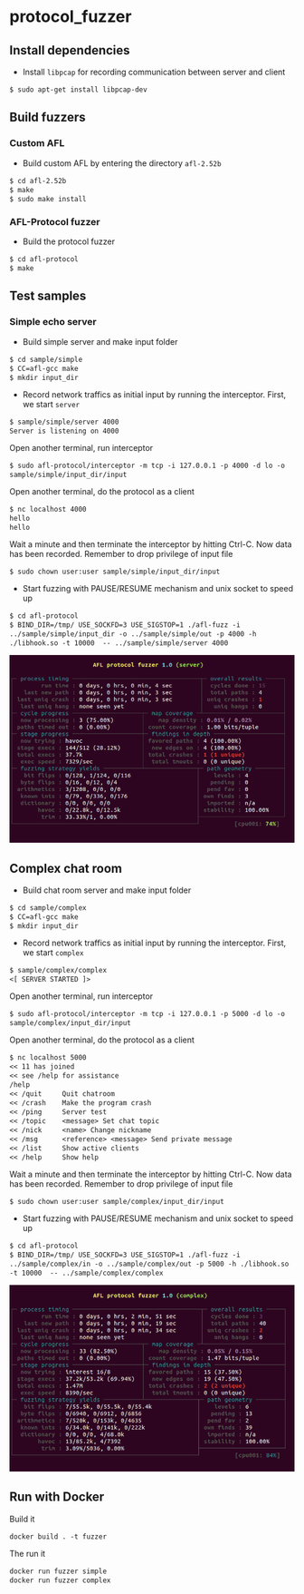 # protocol_fuzzer

## Install dependencies
- Install `libpcap` for recording communication between server and client

```
$ sudo apt-get install libpcap-dev
```

## Build fuzzers
### Custom AFL
- Build custom AFL by entering the directory `afl-2.52b`

```
$ cd afl-2.52b
$ make
$ sudo make install
```

### AFL-Protocol fuzzer
- Build the protocol fuzzer

```
$ cd afl-protocol
$ make
```

## Test samples
### Simple echo server
- Build simple server and make input folder

```
$ cd sample/simple
$ CC=afl-gcc make
$ mkdir input_dir
```

- Record network traffics as initial input by running the interceptor. First, we start `server`

```
$ sample/simple/server 4000
Server is listening on 4000
```

Open another terminal, run interceptor

```
$ sudo afl-protocol/interceptor -m tcp -i 127.0.0.1 -p 4000 -d lo -o sample/simple/input_dir/input
```

Open another terminal, do the protocol as a client

```
$ nc localhost 4000
hello
hello
```

Wait a minute and then terminate the interceptor by hitting Ctrl-C. Now data has been recorded. Remember to drop privilege of input file

```
$ sudo chown user:user sample/simple/input_dir/input
```

- Start fuzzing with PAUSE/RESUME mechanism and unix socket to speed up 

```
$ cd afl-protocol
$ BIND_DIR=/tmp/ USE_SOCKFD=3 USE_SIGSTOP=1 ./afl-fuzz -i ../sample/simple/input_dir -o ../sample/simple/out -p 4000 -h ./libhook.so -t 10000  -- ../sample/simple/server 4000
```

![Screen shot for simple server](screenshot_simple.png)

## Complex chat room
- Build chat room server and make input folder

```
$ cd sample/complex
$ CC=afl-gcc make
$ mkdir input_dir
```

- Record network traffics as initial input by running the interceptor. First, we start `complex`

```
$ sample/complex/complex
<[ SERVER STARTED ]>
```

Open another terminal, run interceptor

```
$ sudo afl-protocol/interceptor -m tcp -i 127.0.0.1 -p 5000 -d lo -o sample/complex/input_dir/input
```

Open another terminal, do the protocol as a client

```
$ nc localhost 5000
<< 11 has joined
<< see /help for assistance
/help
<< /quit     Quit chatroom
<< /crash    Make the program crash
<< /ping     Server test
<< /topic    <message> Set chat topic
<< /nick     <name> Change nickname
<< /msg      <reference> <message> Send private message
<< /list     Show active clients
<< /help     Show help
```

Wait a minute and then terminate the interceptor by hitting Ctrl-C. Now data has been recorded. Remember to drop privilege of input file

```
$ sudo chown user:user sample/complex/input_dir/input
```

- Start fuzzing with PAUSE/RESUME mechanism and unix socket to speed up 

```
$ cd afl-protocol
$ BIND_DIR=/tmp/ USE_SOCKFD=3 USE_SIGSTOP=1 ./afl-fuzz -i ../sample/complex/in -o ../sample/complex/out -p 5000 -h ./libhook.so -t 10000  -- ../sample/complex/complex
```

![Screen shot for complex chat room](screenshot_complex.png)

## Run with Docker
Build it
```
docker build . -t fuzzer
```

The run it
```
docker run fuzzer simple
docker run fuzzer complex
```
